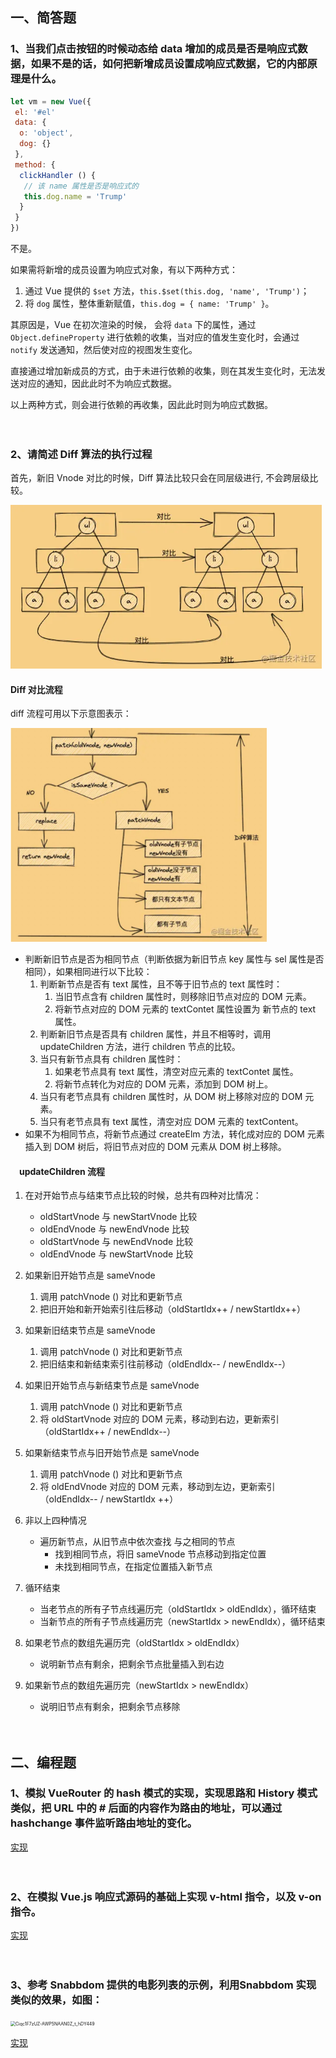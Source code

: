 ## 一、简答题

### 1、当我们点击按钮的时候动态给 data 增加的成员是否是响应式数据，如果不是的话，如何把新增成员设置成响应式数据，它的内部原理是什么。

```js
let vm = new Vue({
 el: '#el'
 data: {
  o: 'object',
  dog: {}
 },
 method: {
  clickHandler () {
   // 该 name 属性是否是响应式的
   this.dog.name = 'Trump'
  }
 }
})
```

 不是。

如果需将新增的成员设置为响应式对象，有以下两种方式：

1. 通过 Vue 提供的 `$set` 方法，`this.$set(this.dog, 'name', 'Trump')`；
2. 将 `dog` 属性，整体重新赋值，`this.dog = { name: 'Trump' }`。

其原因是，Vue 在初次渲染的时候， 会将 `data` 下的属性，通过 ` Object.defineProperty` 进行依赖的收集，当对应的值发生变化时，会通过 `notify` 发送通知，然后使对应的视图发生变化。

直接通过增加新成员的方式，由于未进行依赖的收集，则在其发生变化时，无法发送对应的通知，因此此时不为响应式数据。

以上两种方式，则会进行依赖的再收集，因此此时则为响应式数据。

　



### 2、请简述 Diff 算法的执行过程

首先，新旧 Vnode 对比的时候，Diff 算法比较只会在同层级进行, 不会跨层级比较。

<img src="images/1.png" alt="同级比较" style="zoom:70%;" />

#### Diff 对比流程

diff 流程可用以下示意图表示：

<img src="images/2.png" alt="流程" style="zoom:40%;" />


- 判断新旧节点是否为相同节点（判断依据为新旧节点 key 属性与 sel 属性是否相同），如果相同进行以下比较：
  1. 判断新节点是否有 text 属性，且不等于旧节点的 text 属性时：
     1. 当旧节点含有 children 属性时，则移除旧节点对应的 DOM 元素。
     2. 将新节点对应的 DOM 元素的 textContet 属性设置为 新节点的 text 属性。
  2. 判断新旧节点是否具有 children 属性，并且不相等时，调用 updateChildren 方法，进行 children 节点的比较。
  3. 当只有新节点具有 children 属性时：
     1. 如果老节点具有 text 属性，清空对应元素的 textContet 属性。
     2. 将新节点转化为对应的 DOM 元素，添加到 DOM 树上。
  4. 当只有老节点具有 children 属性时，从 DOM 树上移除对应的 DOM 元素。
  5. 当只有老节点具有 text 属性，清空对应 DOM 元素的 textContent。
- 如果不为相同节点，将新节点通过 createElm 方法，转化成对应的 DOM 元素插入到 DOM 树后，将旧节点对应的 DOM 元素从 DOM 树上移除。

#### 　updateChildren 流程

1. 在对开始节点与结束节点比较的时候，总共有四种对比情况：
   - oldStartVnode 与 newStartVnode 比较
   - oldEndVnode 与  newEndVnode 比较
   - oldStartVnode 与 newEndVnode 比较
   - oldEndVnode 与 newStartVnode 比较
2. 如果新旧开始节点是 sameVnode
   1. 调用 patchVnode () 对比和更新节点
   2. 把旧开始和新开始索引往后移动（oldStartIdx++ / newStartIdx++）
3. 如果新旧结束节点是 sameVnode
   1. 调用 patchVnode () 对比和更新节点
   2. 把旧结束和新结束索引往前移动（oldEndIdx-- / newEndIdx--）
4. 如果旧开始节点与新结束节点是 sameVnode
   1. 调用 patchVnode () 对比和更新节点
   2. 将 oldStartVnode 对应的 DOM 元素，移动到右边，更新索引（oldStartIdx++ / newEndIdx--）
5. 如果新结束节点与旧开始节点是 sameVnode
   1. 调用 patchVnode () 对比和更新节点
   2. 将 oldEndVnode 对应的 DOM 元素，移动到左边，更新索引（oldEndIdx-- / newStartIdx ++）
6. 非以上四种情况 
   - 遍历新节点，从旧节点中依次查找 与之相同的节点
     - 找到相同节点，将旧 sameVnode 节点移动到指定位置
     - 未找到相同节点，在指定位置插入新节点

7. 循环结束
   - 当老节点的所有子节点线遍历完（oldStartIdx >  oldEndIdx），循环结束
   - 当新节点的所有子节点线遍历完（newStartIdx >  newEndIdx），循环结束
8. 如果老节点的数组先遍历完（oldStartIdx > oldEndIdx）
   - 说明新节点有剩余，把剩余节点批量插入到右边
9. 如果新节点的数组先遍历完（newStartIdx > newEndIdx）
   - 说明旧节点有剩余，把剩余节点移除 

　

## 二、编程题

### 1、模拟 VueRouter 的 hash 模式的实现，实现思路和 History 模式类似，把 URL 中的 # 后面的内容作为路由的地址，可以通过 hashchange 事件监听路由地址的变化。

[实现](https://github.com/Atlanstis/lagou-e-task/tree/master/part3/fed-e-task-03-01/1.vue-router)　

　

### 2、在模拟 Vue.js 响应式源码的基础上实现 v-html 指令，以及 v-on 指令。

[实现](https://github.com/Atlanstis/lagou-e-task/tree/master/part3/fed-e-task-03-01/2.%E5%93%8D%E5%BA%94%E5%BC%8F%E5%8E%9F%E7%90%86) 　

　

### 3、参考 Snabbdom 提供的电影列表的示例，利用Snabbdom 实现类似的效果，如图：

<img src="images/Ciqc1F7zUZ-AWP5NAAN0Z_t_hDY449.png" alt="Ciqc1F7zUZ-AWP5NAAN0Z_t_hDY449" style="zoom:50%;" />

[实现](https://github.com/Atlanstis/lagou-e-task/tree/master/part3/fed-e-task-03-01/3.snabbdom)


